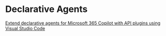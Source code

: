 # Declarative Agents

[Extend declarative agents for Microsoft 365 Copilot with API plugins using Visual Studio Code](https://learn.microsoft.com/en-us/training/paths/copilot-microsoft-365-declarative-agents-api-plugins-visual-studio-code/)
